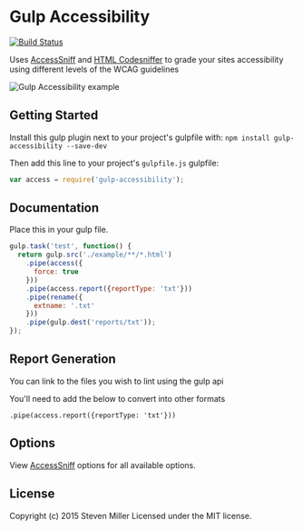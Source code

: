 # Gulp Accessibility
[![Build Status](https://travis-ci.org/yargalot/gulp-accessibility.svg?branch=master)](https://travis-ci.org/yargalot/gulp-accessibility)

Uses [AccessSniff](https://github.com/yargalot/AccessSniff) and [HTML Codesniffer](http://github.com/squizlabs/HTML_CodeSniffer) to grade your sites accessibility using different levels of the WCAG guidelines

![Gulp Accessibility example](/img/example.png)

## Getting Started
Install this gulp plugin next to your project's gulpfile with: `npm install gulp-accessibility --save-dev`

Then add this line to your project's `gulpfile.js` gulpfile:

```javascript
var access = require('gulp-accessibility');
```

## Documentation
Place this in your gulp file.

```javascript
gulp.task('test', function() {
  return gulp.src('./example/**/*.html')
    .pipe(access({
      force: true
    }))
    .pipe(access.report({reportType: 'txt'}))
    .pipe(rename({
      extname: '.txt'
    }))
    .pipe(gulp.dest('reports/txt'));
});

```

## Report Generation
You can link to the files you wish to lint using the gulp api

You'll need to add the below to convert into other formats
```
.pipe(access.report({reportType: 'txt'}))
```

## Options
View [AccessSniff](https://github.com/yargalot/AccessSniff) options for all available options.  

## License
Copyright (c) 2015 Steven Miller
Licensed under the MIT license.
